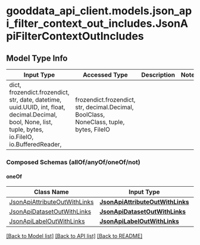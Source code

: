 # gooddata_api_client.models.json_api_filter_context_out_includes.JsonApiFilterContextOutIncludes

## Model Type Info
Input Type | Accessed Type | Description | Notes
------------ | ------------- | ------------- | -------------
dict, frozendict.frozendict, str, date, datetime, uuid.UUID, int, float, decimal.Decimal, bool, None, list, tuple, bytes, io.FileIO, io.BufferedReader,  | frozendict.frozendict, str, decimal.Decimal, BoolClass, NoneClass, tuple, bytes, FileIO |  | 

### Composed Schemas (allOf/anyOf/oneOf/not)
#### oneOf
Class Name | Input Type | Accessed Type | Description | Notes
------------- | ------------- | ------------- | ------------- | -------------
[JsonApiAttributeOutWithLinks](JsonApiAttributeOutWithLinks.md) | [**JsonApiAttributeOutWithLinks**](JsonApiAttributeOutWithLinks.md) | [**JsonApiAttributeOutWithLinks**](JsonApiAttributeOutWithLinks.md) |  | 
[JsonApiDatasetOutWithLinks](JsonApiDatasetOutWithLinks.md) | [**JsonApiDatasetOutWithLinks**](JsonApiDatasetOutWithLinks.md) | [**JsonApiDatasetOutWithLinks**](JsonApiDatasetOutWithLinks.md) |  | 
[JsonApiLabelOutWithLinks](JsonApiLabelOutWithLinks.md) | [**JsonApiLabelOutWithLinks**](JsonApiLabelOutWithLinks.md) | [**JsonApiLabelOutWithLinks**](JsonApiLabelOutWithLinks.md) |  | 

[[Back to Model list]](../../README.md#documentation-for-models) [[Back to API list]](../../README.md#documentation-for-api-endpoints) [[Back to README]](../../README.md)
